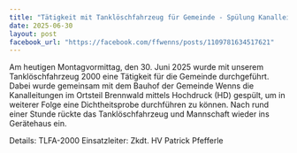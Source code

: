 ```yaml
---
title: "Tätigkeit mit Tanklöschfahrzeug für Gemeinde - Spülung Kanalleitung"
date: 2025-06-30
layout: post
facebook_url: "https://facebook.com/ffwenns/posts/1109781634517621"
---
```


Am heutigen Montagvormittag, den 30. Juni 2025 wurde mit unserem Tanklöschfahrzeug 2000 eine Tätigkeit für die Gemeinde durchgeführt. Dabei wurde gemeinsam mit dem Bauhof der Gemeinde Wenns die Kanalleitungen im Ortsteil Brennwald mittels Hochdruck (HD) gespült, um in weiterer Folge eine Dichtheitsprobe durchführen zu können. 
Nach rund einer Stunde rückte das Tanklöschfahrzeug und Mannschaft wieder ins Gerätehaus ein. 

Details:
 TLFA-2000
 Einsatzleiter: Zkdt. HV Patrick Pfefferle